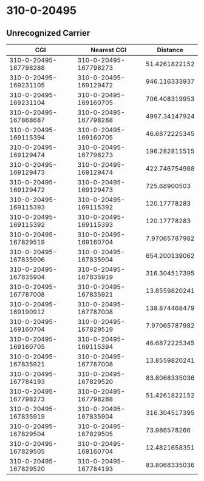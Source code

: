 # 310-0-20495
## Unrecognized Carrier


| CGI | Nearest CGI | Distance |
|-----|-------------|----------|
| 310-0-20495-167798288 | 310-0-20495-167798273 | 51.4261822152 |
| 310-0-20495-169231105 | 310-0-20495-169129472 | 946.116333937 |
| 310-0-20495-169231104 | 310-0-20495-169160705 | 706.408319953 |
| 310-0-20495-167868687 | 310-0-20495-167798288 | 4997.34147924 |
| 310-0-20495-169115394 | 310-0-20495-169160705 | 46.6872225345 |
| 310-0-20495-169129474 | 310-0-20495-167798273 | 196.282811515 |
| 310-0-20495-169129473 | 310-0-20495-169129474 | 422.746754988 |
| 310-0-20495-169129472 | 310-0-20495-169129473 | 725.68900503 |
| 310-0-20495-169115393 | 310-0-20495-169115392 | 120.17778283 |
| 310-0-20495-169115392 | 310-0-20495-169115393 | 120.17778283 |
| 310-0-20495-167829519 | 310-0-20495-169160704 | 7.97065787982 |
| 310-0-20495-167835906 | 310-0-20495-167835904 | 654.200139062 |
| 310-0-20495-167835904 | 310-0-20495-167835919 | 316.304517395 |
| 310-0-20495-167787008 | 310-0-20495-167835921 | 13.8559820241 |
| 310-0-20495-169190912 | 310-0-20495-167787008 | 138.874468479 |
| 310-0-20495-169160704 | 310-0-20495-167829519 | 7.97065787982 |
| 310-0-20495-169160705 | 310-0-20495-169115394 | 46.6872225345 |
| 310-0-20495-167835921 | 310-0-20495-167787008 | 13.8559820241 |
| 310-0-20495-167784193 | 310-0-20495-167829520 | 83.8068335036 |
| 310-0-20495-167798273 | 310-0-20495-167798288 | 51.4261822152 |
| 310-0-20495-167835919 | 310-0-20495-167835904 | 316.304517395 |
| 310-0-20495-167829504 | 310-0-20495-167829505 | 73.986578266 |
| 310-0-20495-167829505 | 310-0-20495-169160704 | 12.4821658351 |
| 310-0-20495-167829520 | 310-0-20495-167784193 | 83.8068335036 |
